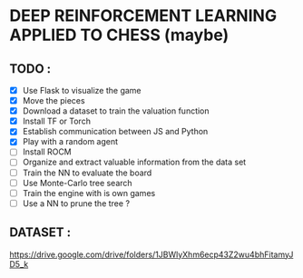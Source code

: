 # DEEP REINFORCEMENT LEARNING APPLIED TO CHESS (maybe)



## TODO :

- [X] Use Flask to visualize the game
- [X] Move the pieces
- [X] Download a dataset to train the valuation function
- [X] Install TF or Torch
- [X] Establish communication between JS and Python 
- [X] Play with a random agent 
- [ ] Install ROCM
- [ ] Organize and extract valuable information from the data set
- [ ] Train the NN to evaluate the board
- [ ] Use Monte-Carlo tree search
- [ ] Train the engine with is own games
- [ ] Use a NN to prune the tree ?

## DATASET :

https://drive.google.com/drive/folders/1JBWlyXhm6ecp43Z2wu4bhFitamyJD5_k
